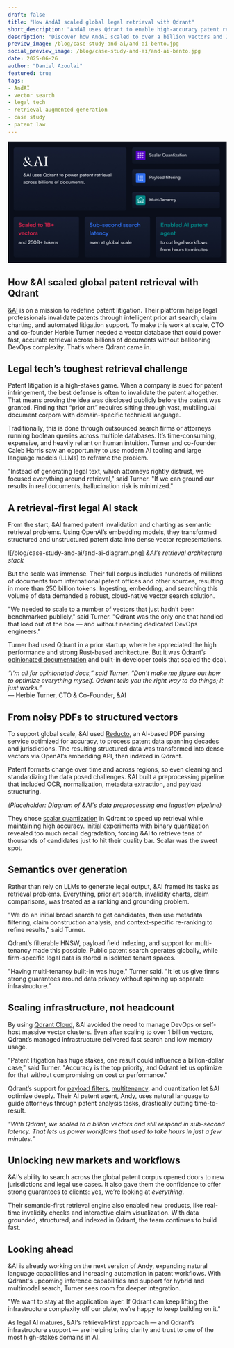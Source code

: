 ```yaml
---
draft: false
title: "How AndAI scaled global legal retrieval with Qdrant"
short_description: "AndAI uses Qdrant to enable high-accuracy patent retrieval workflows for attorneys."
description: "Discover how AndAI scaled to over a billion vectors and 250B+ tokens using Qdrant Cloud — enabling their AI patent agent to deliver verifiable, high-value results for litigators."
preview_image: /blog/case-study-and-ai/and-ai-bento.jpg
social_preview_image: /blog/case-study-and-ai/and-ai-bento.jpg
date: 2025-06-26
author: "Daniel Azoulai"
featured: true
tags:
- AndAI
- vector search
- legal tech
- retrieval-augmented generation
- case study
- patent law
---
```


![Bento Box](qdrant-landing/static/blog/case-study-and-ai/and-ai-bento.jpg)

## How \&AI scaled global patent retrieval with Qdrant

[&AI](https://tryandai.com/) is on a mission to redefine patent litigation. Their platform helps legal professionals invalidate patents through intelligent prior art search, claim charting, and automated litigation support. To make this work at scale, CTO and co-founder Herbie Turner needed a vector database that could power fast, accurate retrieval across billions of documents without ballooning DevOps complexity. That’s where Qdrant came in.

## Legal tech’s toughest retrieval challenge

Patent litigation is a high-stakes game. When a company is sued for patent infringement, the best defense is often to invalidate the patent altogether. That means proving the idea was disclosed publicly before the patent was granted. Finding that “prior art” requires sifting through vast, multilingual document corpora with domain-specific technical language.

Traditionally, this is done through outsourced search firms or attorneys running boolean queries across multiple databases. It’s time-consuming, expensive, and heavily reliant on human intuition. Turner and co-founder Caleb Harris saw an opportunity to use modern AI tooling and large language models (LLMs) to reframe the problem.

"Instead of generating legal text, which attorneys rightly distrust, we focused everything around retrieval," said Turner. "If we can ground our results in real documents, hallucination risk is minimized."

## A retrieval-first legal AI stack

From the start, \&AI framed patent invalidation and charting as semantic retrieval problems. Using OpenAI’s embedding models, they transformed structured and unstructured patent data into dense vector representations.

![/blog/case-study-and-ai/and-ai-diagram.png]
 *\&AI's retrieval architecture stack*
 
But the scale was immense. Their full corpus includes hundreds of millions of documents from international patent offices and other sources, resulting in more than 250 billion tokens. Ingesting, embedding, and searching this volume of data demanded a robust, cloud-native vector search solution.

"We needed to scale to a number of vectors that just hadn’t been benchmarked publicly," said Turner. "Qdrant was the only one that handled that load out of the box — and without needing dedicated DevOps engineers."

Turner had used Qdrant in a prior startup, where he appreciated the high performance and strong Rust-based architecture. But it was Qdrant’s [opinionated documentation](https://qdrant.tech/documentation/) and built-in developer tools that sealed the deal.

*“I’m all for opinionated docs,” said Turner. “Don’t make me figure out how to optimize everything myself. Qdrant tells you the right way to do things; it just works.”*  
— Herbie Turner, CTO & Co-Founder, \&AI

## From noisy PDFs to structured vectors

To support global scale, \&AI used [Reducto](https://reducto.ai), an AI-based PDF parsing service optimized for accuracy, to process patent data spanning decades and jurisdictions. The resulting structured data was transformed into dense vectors via OpenAI’s embedding API, then indexed in Qdrant.

Patent formats change over time and across regions, so even cleaning and standardizing the data posed challenges. \&AI built a preprocessing pipeline that included OCR, normalization, metadata extraction, and payload structuring. 

*(Placeholder: Diagram of \&AI's data preprocessing and ingestion pipeline)*

They chose [scalar quantization](https://qdrant.tech/articles/scalar-quantization/) in Qdrant to speed up retrieval while maintaining high accuracy. Initial experiments with binary quantization revealed too much recall degradation, forcing \&AI to retrieve tens of thousands of candidates just to hit their quality bar. Scalar was the sweet spot.

## Semantics over generation

Rather than rely on LLMs to generate legal output, \&AI framed its tasks as retrieval problems. Everything, prior art search, invalidity charts, claim comparisons, was treated as a ranking and grounding problem.

"We do an initial broad search to get candidates, then use metadata filtering, claim construction analysis, and context-specific re-ranking to refine results," said Turner.

Qdrant’s filterable HNSW, payload field indexing, and support for multi-tenancy made this possible. Public patent search operates globally, while firm-specific legal data is stored in isolated tenant spaces.

"Having multi-tenancy built-in was huge," Turner said. "It let us give firms strong guarantees around data privacy without spinning up separate infrastructure."

## Scaling infrastructure, not headcount

By using [Qdrant Cloud](https://qdrant.tech/cloud/), \&AI avoided the need to manage DevOps or self-host massive vector clusters. Even after scaling to over 1 billion vectors, Qdrant’s managed infrastructure delivered fast search and low memory usage.

"Patent litigation has huge stakes, one result could influence a billion-dollar case," said Turner. "Accuracy is the top priority, and Qdrant let us optimize for that without compromising on cost or performance."

Qdrant’s support for [payload filters](https://qdrant.tech/documentation/concepts/filtering/), [multitenancy](https://qdrant.tech/documentation/guides/multiple-partitions/), and quantization let \&AI optimize deeply. Their AI patent agent, Andy, uses natural language to guide attorneys through patent analysis tasks, drastically cutting time-to-result.

*"With Qdrant, we scaled to a billion vectors and still respond in sub-second latency. That lets us power workflows that used to take hours in just a few minutes."*

## Unlocking new markets and workflows

\&AI’s ability to search across the global patent corpus opened doors to new jurisdictions and legal use cases. It also gave them the confidence to offer strong guarantees to clients: yes, we’re looking at *everything*.

Their semantic-first retrieval engine also enabled new products, like real-time invalidity checks and interactive claim visualization. With data grounded, structured, and indexed in Qdrant, the team continues to build fast.

## Looking ahead

\&AI is already working on the next version of Andy, expanding natural language capabilities and increasing automation in patent workflows. With Qdrant's upcoming inference capabilities and support for hybrid and multimodal search, Turner sees room for deeper integration.

"We want to stay at the application layer. If Qdrant can keep lifting the infrastructure complexity off our plate, we’re happy to keep building on it."

As legal AI matures, \&AI’s retrieval-first approach — and Qdrant’s infrastructure support — are helping bring clarity and trust to one of the most high-stakes domains in AI.


